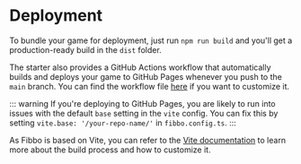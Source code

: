 # Deployment

To bundle your game for deployment, just run `npm run build` and you'll get a production-ready build in the `dist` folder.

The starter also provides a GitHub Actions workflow that automatically builds and deploys your game to GitHub Pages whenever you push to the `main` branch. You can find the workflow file [here](https://github.com/fibbojs/create-fibbo/blob/main/templates/3d/.github/workflows/release.yml) if you want to customize it.

::: warning
If you're deploying to GitHub Pages, you are likely to run into issues with the default `base` setting in the `vite` config. You can fix this by setting `vite.base: '/your-repo-name/'` in `fibbo.config.ts`.
:::

As Fibbo is based on Vite, you can refer to the [Vite documentation](https://vitejs.dev/guide/build) to learn more about the build process and how to customize it.
